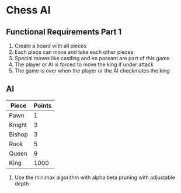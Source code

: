 # Chess AI

## Functional Requirements Part 1
1. Create a board with all pieces
2. Each piece can move and take each other pieces
3. Special moves like castling and en passant are part of this game
4. The player or AI is forced to move the king if under attack
5. The game is over when the player or the AI checkmates the king

## AI
| Piece  | Points |
|--------|--------|
| Pawn   | 1      |
| Knight | 3      |
| Bishop | 3      |
| Rook   | 5      |
| Queen  | 9      |
| King   | 1000   |

1. Use the minimax algorithm with alpha beta pruning with adjustable depth
